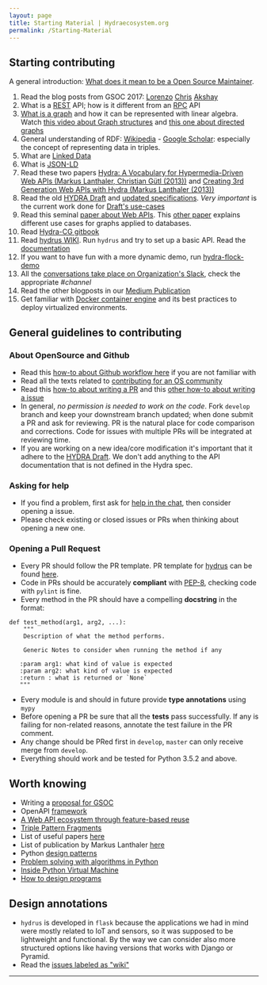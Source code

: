 ```yaml
---
layout: page
title: Starting Material | Hydraecosystem.org
permalink: /Starting-Material
---
```


## Starting contributing

A general introduction: [What does it mean to be a Open Source Maintainer](https://mozilla.github.io/maintainer-cohort/).

1. Read the blog posts from GSOC 2017: [Lorenzo](https://www.linkedin.com/pulse/gsoc-2017-python-hydra-making-summer-great-hacking-web-moriondo/) [Chris](https://gsocchrizandr.wordpress.com/the-book-of-hydrus/) [Akshay](https://xadahiya.github.io/Gsoc-Summary/)
2. What is a [REST](https://en.wikipedia.org/wiki/Representational_state_transfer) API; how is it different from an [RPC](https://en.wikipedia.org/wiki/Remote_procedure_call) API
3. [What is a graph](https://ocw.mit.edu/courses/mathematics/18-06-linear-algebra-spring-2010/video-lectures/lecture-12-graphs-networks-incidence-matrices/) and how it can be represented with linear algebra. Watch [this video about Graph structures](https://ocw.mit.edu/courses/electrical-engineering-and-computer-science/6-042j-mathematics-for-computer-science-fall-2010/video-lectures/lecture-6-graph-theory-and-coloring/) and [this one about directed graphs](https://ocw.mit.edu/courses/electrical-engineering-and-computer-science/6-042j-mathematics-for-computer-science-fall-2010/video-lectures/lecture-10-graph-theory-iii/)
4. General understanding of RDF: [Wikipedia](https://en.wikipedia.org/wiki/Resource_Description_Framework) -  [Google Scholar](https://goo.gl/TCdYG3): especially the concept of representing data in triples.
5. What are [Linked Data](https://www.w3.org/DesignIssues/LinkedData.html)
6. What is [JSON-LD](https://dl.acm.org/citation.cfm?id=2307827)
7. Read these two papers [Hydra: A Vocabulary for Hypermedia-Driven Web APIs
(Markus Lanthaler, Christian Gütl (2013))](http://www.markus-lanthaler.com/research/hydra-a-vocabulary-for-hypermedia-driven-web-apis.pdf) and [Creating 3rd Generation Web APIs with Hydra
(Markus Lanthaler (2013))](http://www.markus-lanthaler.com/research/creating-3rd-generation-web-apis-with-hydra.pdf)
8. Read the old [HYDRA Draft](https://www.hydra-cg.com/spec/latest/core/) and [updated specifications](https://github.com/HydraCG). *Very important* is the current work done for [Draft's use-cases](https://github.com/HydraCG/Specifications/tree/master/drafts/use-cases)
9. Read this seminal [paper about Web APIs](https://arxiv.org/abs/1609.07108). This [other paper](https://arxiv.org/pdf/1809.01622.pdf) explains different use cases for graphs applied to databases.
10. Read [Hydra-CG gitbook](https://github.com/HydraCG/gitbook)
11. Read [hydrus WIKI](https://www.hydraecosystem.org/00-Home). Run `hydrus` and try to set up a basic API. Read the [documentation](http://hydrus.readthedocs.io/en/latest/)
12. If you want to have fun with a more dynamic demo, run [hydra-flock-demo](https://github.com/HTTP-APIs/hydra-flock-demo)
13. All the [conversations take place on Organization's Slack](https://join.slack.com/t/hydraecosystem/shared_invite/enQtNzM3NTg5NzQ2MDUxLWU1MjM3ZGRhZWM4ZTg1ODBjMTljNTQwNzAwMGM3ZDlmYTY3Y2E4OGJmN2NlZWRjMWIzY2MzN2NjOTIyYmQ1ZjU), check the appropriate *#channel*
14. Read the other blogposts in our [Medium Publication](https://medium.com/w3c-hydra-development-community)
15. Get familiar with [Docker container engine](https://docker-curriculum.com/) and its best practices to deploy virtualized environments.

## General guidelines to contributing

### About OpenSource and Github
* Read this [how-to about Github workflow here](https://guides.github.com/introduction/flow/) if you are not familiar with
* Read all the texts related to [contributing for an OS community](https://github.com/HTTP-APIs/hydrus/tree/master/.github)
* Read this [how-to about writing a PR](https://github.com/blog/1943-how-to-write-the-perfect-pull-request) and this [other how-to about writing a issue](https://wiredcraft.com/blog/how-we-write-our-github-issues/)
* In general, *no permission is needed to work on the code*. Fork `develop` branch and keep your downstream branch updated; when done submit a PR and ask for reviewing. PR is the natural place for code comparison and corrections. Code for issues with multiple PRs will be integrated at reviewing time.
* If you are working on a new idea/core modification it's important that it adhere to the [HYDRA Draft](https://www.hydra-cg.com/spec/latest/core/). We don't add anything to the API documentation that is not defined in the Hydra spec.

### Asking for help
* If you find a problem, first ask for [help in the chat](https://gitter.im/HTTP-APIs/Lobby), then consider opening a issue.
* Please check existing or closed issues or PRs when thinking about opening a new one.

### Opening a Pull Request
* Every PR should follow the PR template. PR template for [hydrus](https://github.com/HTTP-APIs/hydrus) can be found [here](https://github.com/HTTP-APIs/hydrus/blob/master/.github/PULL_REQUEST_TEMPLATE.md).
* Code in PRs should be accurately **compliant** with [PEP-8](https://www.python.org/dev/peps/pep-0008/), checking code with `pylint` is fine.
* Every method in the PR should have a compelling **docstring** in the format:
```
def test_method(arg1, arg2, ...):
    """
    Description of what the method performs.

    Generic Notes to consider when running the method if any

   :param arg1: what kind of value is expected
   :param arg2: what kind of value is expected
   :return : what is returned or `None`
   """
```
* Every module is and should in future provide **type annotations** using `mypy`
* Before opening a PR be sure that all the **tests** pass successfully. If any is failing for non-related reasons, annotate the test failure in the PR comment.
* Any change should be PRed first in `develop`, `master` can only receive merge from `develop`.
* Everything should work and be tested for Python 3.5.2 and above.

## Worth knowing
* Writing a [proposal for GSOC](https://google.github.io/gsocguides/student/writing-a-proposal)
* OpenAPI [framework](https://www.openapis.org/)
* [A Web API ecosystem through feature-based reuse](https://arxiv.org/abs/1609.07108)
* [Triple Pattern Fragments](https://biblio.ugent.be/publication/8050661/file/8050671.pdf)
* List of useful papers [here](https://arxiv.org/find/all/1/all:+verborgh/0/1/0/all/0/1)
* List of publication by Markus Lanthaler [here](http://www.markus-lanthaler.com/publications)
* Python [design patterns](https://github.com/crista/exercises-in-programming-style)
* [Problem solving with algorithms in Python](https://runestone.academy/runestone/static/pythonds/index.html)
* [Inside Python Virtual Machine](https://leanpub.com/insidethepythonvirtualmachine/read)
* [How to design programs](https://htdp.org/2018-01-06/Book/index.html)


## Design annotations
* `hydrus` is developed in `flask` because the applications we had in mind were mostly related to IoT and sensors, so it was supposed to be lightweight and functional. By the way we can consider also more structured options like having versions that works with Django or Pyramid.
* Read the [issues labeled as "wiki"](https://github.com/HTTP-APIs/hydrus/issues?utf8=%E2%9C%93&q=is%3Aissue+label%3Awiki+)

---

